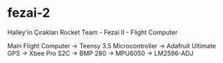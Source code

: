# fezai-2
Halley'in Çırakları Rocket Team - Fezai II - Flight Computer

Main Flight Computer -> Teensy 3.5 Microcontroller
                     -> Adafruit Ultimate GPS
                     -> Xbee Pro S2C
                     -> BMP 280
                     -> MPU6050
                     -> LM2596-ADJ